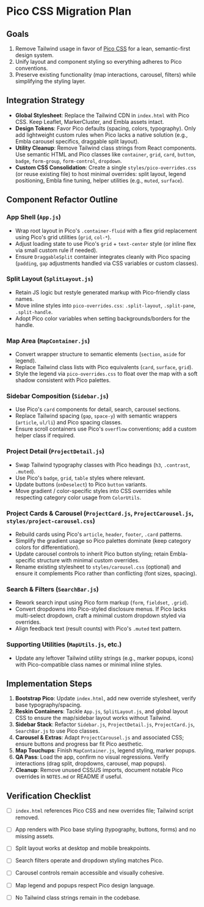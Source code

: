 # Pico CSS Migration Plan

## Goals
1. Remove Tailwind usage in favor of [Pico CSS](https://picocss.com/) for a lean, semantic-first design system.
2. Unify layout and component styling so everything adheres to Pico conventions.
3. Preserve existing functionality (map interactions, carousel, filters) while simplifying the styling layer.

## Integration Strategy
- **Global Stylesheet**: Replace the Tailwind CDN in `index.html` with Pico CSS. Keep Leaflet, MarkerCluster, and Embla assets intact.
- **Design Tokens**: Favor Pico defaults (spacing, colors, typography). Only add lightweight custom rules when Pico lacks a native solution (e.g., Embla carousel specifics, draggable split layout).
- **Utility Cleanup**: Remove Tailwind class strings from React components. Use semantic HTML and Pico classes like `container`, `grid`, `card`, `button`, `badge`, `form-group`, `form-control`, `dropdown`.
- **Custom CSS Consolidation**: Create a single `styles/pico-overrides.css` (or reuse existing file) to host minimal overrides: split layout, legend positioning, Embla fine tuning, helper utilities (e.g., `muted`, `surface`).

## Component Refactor Outline

### App Shell (`App.js`)
- Wrap root layout in Pico's `.container-fluid` with a flex grid replacement using Pico's grid utilities (`grid`, `col-*`).
- Adjust loading state to use Pico's `grid` + `text-center` style (or inline flex via small custom rule if needed).
- Ensure `DraggableSplit` container integrates cleanly with Pico spacing (`padding`, `gap` adjustments handled via CSS variables or custom classes).

### Split Layout (`SplitLayout.js`)
- Retain JS logic but restyle generated markup with Pico-friendly class names.
- Move inline styles into `pico-overrides.css`: `.split-layout`, `.split-pane`, `.split-handle`.
- Adopt Pico color variables when setting backgrounds/borders for the handle.

### Map Area (`MapContainer.js`)
- Convert wrapper structure to semantic elements (`section`, `aside` for legend).
- Replace Tailwind class lists with Pico equivalents (`card`, `surface`, `grid`).
- Style the legend via `pico-overrides.css` to float over the map with a soft shadow consistent with Pico palettes.

### Sidebar Composition (`Sidebar.js`)
- Use Pico's `card` components for detail, search, carousel sections.
- Replace Tailwind spacing (`gap`, `space-y`) with semantic wrappers (`article`, `ul/li`) and Pico spacing classes.
- Ensure scroll containers use Pico's `overflow` conventions; add a custom helper class if required.

### Project Detail (`ProjectDetail.js`)
- Swap Tailwind typography classes with Pico headings (`h3`, `.contrast`, `.muted`).
- Use Pico's `badge`, `grid`, `table` styles where relevant.
- Update buttons (`onDeselect`) to Pico `button` variants.
- Move gradient / color-specific styles into CSS overrides while respecting category color usage from `ColorUtils`.

### Project Cards & Carousel (`ProjectCard.js`, `ProjectCarousel.js`, `styles/project-carousel.css`)
- Rebuild cards using Pico's `article`, `header`, `footer`, `.card` patterns.
- Simplify the gradient usage so Pico palettes dominate (keep category colors for differentiation).
- Update carousel controls to inherit Pico button styling; retain Embla-specific structure with minimal custom overrides.
- Rename existing stylesheet to `styles/carousel.css` (optional) and ensure it complements Pico rather than conflicting (font sizes, spacing).

### Search & Filters (`SearchBar.js`)
- Rework search input using Pico form markup (`form`, `fieldset`, `.grid`).
- Convert dropdowns into Pico-styled disclosure menus. If Pico lacks multi-select dropdown, craft a minimal custom dropdown styled via overrides.
- Align feedback text (result counts) with Pico's `.muted` text pattern.

### Supporting Utilities (`MapUtils.js`, etc.)
- Update any leftover Tailwind utility strings (e.g., marker popups, icons) with Pico-compatible class names or minimal inline styles.

## Implementation Steps
1. **Bootstrap Pico**: Update `index.html`, add new override stylesheet, verify base typography/spacing.
2. **Reskin Containers**: Tackle `App.js`, `SplitLayout.js`, and global layout CSS to ensure the map/sidebar layout works without Tailwind.
3. **Sidebar Stack**: Refactor `Sidebar.js`, `ProjectDetail.js`, `ProjectCard.js`, `SearchBar.js` to use Pico classes.
4. **Carousel & Extras**: Adapt `ProjectCarousel.js` and associated CSS; ensure buttons and progress bar fit Pico aesthetic.
5. **Map Touchups**: Finish `MapContainer.js`, legend styling, marker popups.
6. **QA Pass**: Load the app, confirm no visual regressions. Verify interactions (drag split, dropdowns, carousel, map popups).
7. **Cleanup**: Remove unused CSS/JS imports, document notable Pico overrides in `NOTES.md` or README if useful.

## Verification Checklist
- [ ] `index.html` references Pico CSS and new overrides file; Tailwind script removed.
- [ ] App renders with Pico base styling (typography, buttons, forms) and no missing assets.
- [ ] Split layout works at desktop and mobile breakpoints.
- [ ] Search filters operate and dropdown styling matches Pico.
- [ ] Carousel controls remain accessible and visually cohesive.
- [ ] Map legend and popups respect Pico design language.
- [ ] No Tailwind class strings remain in the codebase.

